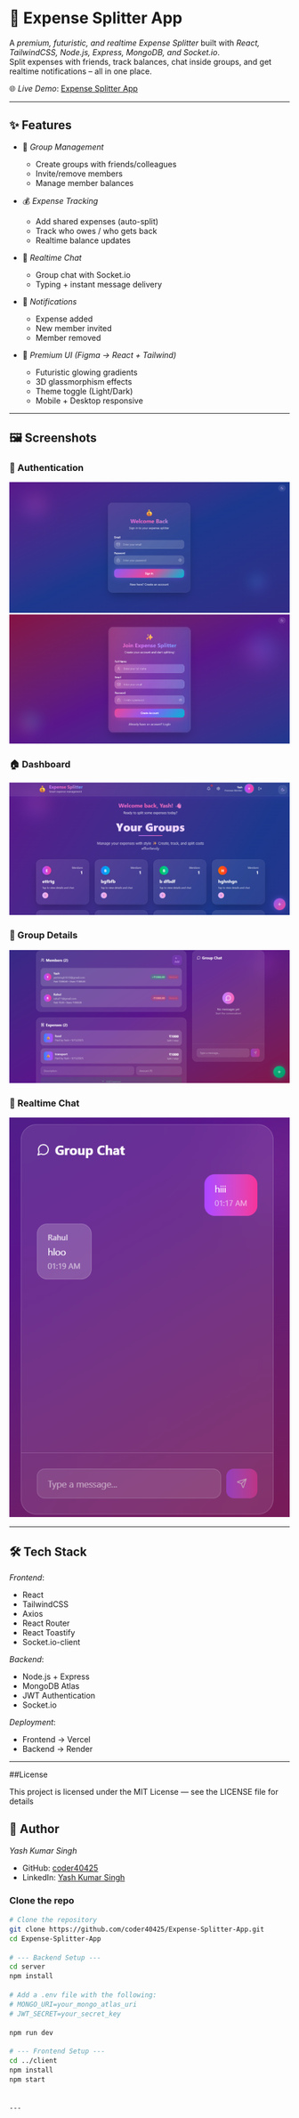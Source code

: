 # 💸 Expense Splitter App  

A *premium, futuristic, and realtime Expense Splitter* built with *React, TailwindCSS, Node.js, Express, MongoDB, and Socket.io*.  
Split expenses with friends, track balances, chat inside groups, and get realtime notifications – all in one place.  

🌐 *Live Demo*: [Expense Splitter App](https://expense-splitter-app-ys.vercel.app)  

---

## ✨ Features  

- 👥 *Group Management*  
  - Create groups with friends/colleagues  
  - Invite/remove members  
  - Manage member balances  

- 💰 *Expense Tracking*  
  - Add shared expenses (auto-split)  
  - Track who owes / who gets back  
  - Realtime balance updates  

- 💬 *Realtime Chat*  
  - Group chat with Socket.io  
  - Typing + instant message delivery  

- 🔔 *Notifications*  
  - Expense added  
  - New member invited  
  - Member removed  

- 🎨 *Premium UI (Figma → React + Tailwind)*  
  - Futuristic glowing gradients  
  - 3D glassmorphism effects  
  - Theme toggle (Light/Dark)  
  - Mobile + Desktop responsive  

---

## 🖼 Screenshots  

### 🔐 Authentication  
![Login Page](screenshots/login.png)  
![Signup Page](screenshots/signup.png)  

### 🏠 Dashboard  
![Dashboard](screenshots/dashboard.png)  

### 👥 Group Details  
![Group Details](screenshots/group-details.png)  

### 💬 Realtime Chat  
![Chat](screenshots/chat.png)  

---

## 🛠 Tech Stack  

*Frontend*:  
- React  
- TailwindCSS  
- Axios  
- React Router  
- React Toastify  
- Socket.io-client  

*Backend*:  
- Node.js + Express  
- MongoDB Atlas  
- JWT Authentication  
- Socket.io  

*Deployment*:  
- Frontend → Vercel  
- Backend → Render  

---

##License

This project is licensed under the MIT License — see the LICENSE file for details

## 👤 Author  

*Yash Kumar Singh*  

- GitHub: [coder40425](https://github.com/coder40425)  
- LinkedIn: [Yash Kumar Singh](https://www.linkedin.com/in/yash-kumar-singh-18843232a)

### Clone the repo  

```bash
# Clone the repository
git clone https://github.com/coder40425/Expense-Splitter-App.git
cd Expense-Splitter-App   

# --- Backend Setup ---
cd server
npm install

# Add a .env file with the following:
# MONGO_URI=your_mongo_atlas_uri
# JWT_SECRET=your_secret_key

npm run dev

# --- Frontend Setup ---
cd ../client
npm install
npm start


---      
